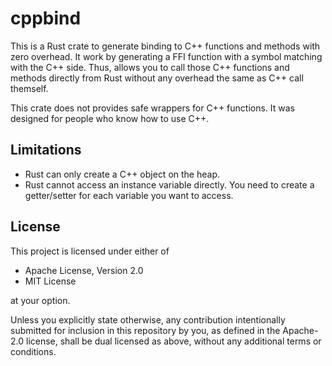 # cppbind

This is a Rust crate to generate binding to C++ functions and methods with zero overhead. It work by generating a FFI function with a symbol matching with the C++ side. Thus, allows you to call those C++ functions and methods directly from Rust without any overhead the same as C++ call themself.

This crate does not provides safe wrappers for C++ functions. It was designed for people who know how to use C++.

## Limitations

- Rust can only create a C++ object on the heap.
- Rust cannot access an instance variable directly. You need to create a getter/setter for each variable you want to access.

## License

This project is licensed under either of

- Apache License, Version 2.0
- MIT License

at your option.

Unless you explicitly state otherwise, any contribution intentionally submitted for inclusion in this repository by you, as defined in the Apache-2.0 license, shall be dual licensed as above, without any additional terms or conditions.

